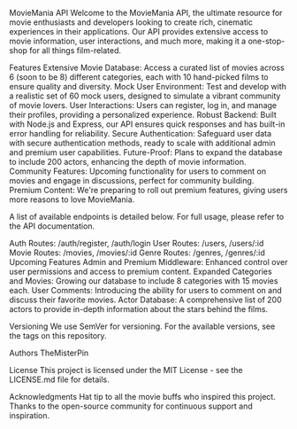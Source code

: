 MovieMania API
Welcome to the MovieMania API, the ultimate resource for movie enthusiasts and developers looking to create rich, cinematic experiences in their applications. Our API provides extensive access to movie information, user interactions, and much more, making it a one-stop-shop for all things film-related.

Features
Extensive Movie Database: Access a curated list of movies across 6 (soon to be 8) different categories, each with 10 hand-picked films to ensure quality and diversity.
Mock User Environment: Test and develop with a realistic set of 60 mock users, designed to simulate a vibrant community of movie lovers.
User Interactions: Users can register, log in, and manage their profiles, providing a personalized experience.
Robust Backend: Built with Node.js and Express, our API ensures quick responses and has built-in error handling for reliability.
Secure Authentication: Safeguard user data with secure authentication methods, ready to scale with additional admin and premium user capabilities.
Future-Proof: Plans to expand the database to include 200 actors, enhancing the depth of movie information.
Community Features: Upcoming functionality for users to comment on movies and engage in discussions, perfect for community building.
Premium Content: We're preparing to roll out premium features, giving users more reasons to love MovieMania.




A list of available endpoints is detailed below. For full usage, please refer to the API documentation.

Auth Routes: /auth/register, /auth/login
User Routes: /users, /users/:id
Movie Routes: /movies, /movies/:id
Genre Routes: /genres, /genres/:id
Upcoming Features
Admin and Premium Middleware: Enhanced control over user permissions and access to premium content.
Expanded Categories and Movies: Growing our database to include 8 categories with 15 movies each.
User Comments: Introducing the ability for users to comment on and discuss their favorite movies.
Actor Database: A comprehensive list of 200 actors to provide in-depth information about the stars behind the films.



Versioning
We use SemVer for versioning. For the available versions, see the tags on this repository.

Authors
TheMisterPin

License
This project is licensed under the MIT License - see the LICENSE.md file for details.

Acknowledgments
Hat tip to all the movie buffs who inspired this project.
Thanks to the open-source community for continuous support and inspiration.
